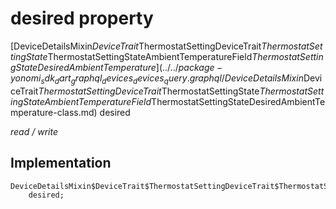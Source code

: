 


# desired property






[DeviceDetailsMixin$DeviceTrait$ThermostatSettingDeviceTrait$ThermostatSettingState$ThermostatSettingStateAmbientTemperatureField$ThermostatSettingStateDesiredAmbientTemperature](../../package-yonomi_sdk_dart_graphql_devices_devices_query.graphql/DeviceDetailsMixin$DeviceTrait$ThermostatSettingDeviceTrait$ThermostatSettingState$ThermostatSettingStateAmbientTemperatureField$ThermostatSettingStateDesiredAmbientTemperature-class.md) desired
  
_read / write_






## Implementation

```dart
DeviceDetailsMixin$DeviceTrait$ThermostatSettingDeviceTrait$ThermostatSettingState$ThermostatSettingStateAmbientTemperatureField$ThermostatSettingStateDesiredAmbientTemperature
    desired;


```







